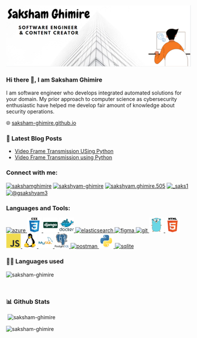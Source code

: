 
![Software Developer and Content Creator](https://github.com/saksham-ghimire/saksham-ghimire/blob/main/Screenshot_228.png)

### Hi there 👋, I am Saksham Ghimire

I am software engineer who develops integrated automated solutions for your domain. My prior approach to computer science as cybersecurity enthusiastic have helped me develop fair amount of knowledge about security operations.

🌐 [saksham-ghimire.github.io](https://saksham-ghimire.github.io/)

### 📕 Latest Blog Posts
<!-- BLOG-POST-LIST:START -->
- [Video Frame Transmission USing Python](https://dev.to/sakshamghimire/video-frame-transmission-using-python-5h36)
- [Video Frame Transmission using Python](https://gsakshyam3.medium.com/video-frame-transmission-using-python-5dd835b000f0?source=rss-7bb029170d5e------2)
<!-- BLOG-POST-LIST:END -->

<h3 align="left">Connect with me:</h3>
<p align="left">
<a href="https://dev.to/sakshamghimire" target="blank"><img align="center" src="https://cdn.jsdelivr.net/npm/simple-icons@3.0.1/icons/dev-dot-to.svg" alt="sakshamghimire" height="30" width="40" /></a>
<a href="https://linkedin.com/in/sakshyam-ghimire" target="blank"><img align="center" src="https://raw.githubusercontent.com/rahuldkjain/github-profile-readme-generator/master/src/images/icons/Social/linked-in-alt.svg" alt="sakshyam-ghimire" height="30" width="40" /></a>
<a href="https://fb.com/sakshyam.ghimire.505" target="blank"><img align="center" src="https://raw.githubusercontent.com/rahuldkjain/github-profile-readme-generator/master/src/images/icons/Social/facebook.svg" alt="sakshyam.ghimire.505" height="30" width="40" /></a>
<a href="https://instagram.com/_saks1" target="blank"><img align="center" src="https://raw.githubusercontent.com/rahuldkjain/github-profile-readme-generator/master/src/images/icons/Social/instagram.svg" alt="_saks1" height="30" width="40" /></a>
<a href="https://medium.com/@gsakshyam3" target="blank"><img align="center" src="https://raw.githubusercontent.com/rahuldkjain/github-profile-readme-generator/master/src/images/icons/Social/medium.svg" alt="@gsakshyam3" height="30" width="40" /></a>
</p>

<h3 align="left">Languages and Tools:</h3>
<p align="left"> <a href="https://azure.microsoft.com/en-in/" target="_blank"> <img src="https://www.vectorlogo.zone/logos/microsoft_azure/microsoft_azure-icon.svg" alt="azure" width="40" height="40"/> </a> <a href="https://www.w3schools.com/css/" target="_blank"> <img src="https://raw.githubusercontent.com/devicons/devicon/master/icons/css3/css3-original-wordmark.svg" alt="css3" width="40" height="40"/> </a> <a href="https://www.djangoproject.com/" target="_blank"> <img src="https://raw.githubusercontent.com/devicons/devicon/master/icons/django/django-original.svg" alt="django" width="40" height="40"/> </a> <a href="https://www.docker.com/" target="_blank"> <img src="https://raw.githubusercontent.com/devicons/devicon/master/icons/docker/docker-original-wordmark.svg" alt="docker" width="40" height="40"/> </a> <a href="https://www.elastic.co" target="_blank"> <img src="https://www.vectorlogo.zone/logos/elastic/elastic-icon.svg" alt="elasticsearch" width="40" height="40"/> </a> <a href="https://www.figma.com/" target="_blank"> <img src="https://www.vectorlogo.zone/logos/figma/figma-icon.svg" alt="figma" width="40" height="40"/> </a> <a href="https://git-scm.com/" target="_blank"> <img src="https://www.vectorlogo.zone/logos/git-scm/git-scm-icon.svg" alt="git" width="40" height="40"/> </a> <a href="https://golang.org" target="_blank"> <img src="https://raw.githubusercontent.com/devicons/devicon/master/icons/go/go-original.svg" alt="go" width="40" height="40"/> </a> <a href="https://www.w3.org/html/" target="_blank"> <img src="https://raw.githubusercontent.com/devicons/devicon/master/icons/html5/html5-original-wordmark.svg" alt="html5" width="40" height="40"/> </a> <a href="https://developer.mozilla.org/en-US/docs/Web/JavaScript" target="_blank"> <img src="https://raw.githubusercontent.com/devicons/devicon/master/icons/javascript/javascript-original.svg" alt="javascript" width="40" height="40"/> </a> <a href="https://www.linux.org/" target="_blank"> <img src="https://raw.githubusercontent.com/devicons/devicon/master/icons/linux/linux-original.svg" alt="linux" width="40" height="40"/> </a> <a href="https://www.mysql.com/" target="_blank"> <img src="https://raw.githubusercontent.com/devicons/devicon/master/icons/mysql/mysql-original-wordmark.svg" alt="mysql" width="40" height="40"/> </a> <a href="https://www.postgresql.org" target="_blank"> <img src="https://raw.githubusercontent.com/devicons/devicon/master/icons/postgresql/postgresql-original-wordmark.svg" alt="postgresql" width="40" height="40"/> </a> <a href="https://postman.com" target="_blank"> <img src="https://www.vectorlogo.zone/logos/getpostman/getpostman-icon.svg" alt="postman" width="40" height="40"/> </a> <a href="https://www.python.org" target="_blank"> <img src="https://raw.githubusercontent.com/devicons/devicon/master/icons/python/python-original.svg" alt="python" width="40" height="40"/> </a> <a href="https://www.sqlite.org/" target="_blank"> <img src="https://www.vectorlogo.zone/logos/sqlite/sqlite-icon.svg" alt="sqlite" width="40" height="40"/> </a> </p>

### 👨‍💻 Languages used
<p><img align="center" src="https://github-readme-stats.vercel.app/api/top-langs?username=saksham-ghimire&show_icons=true&locale=en&layout=compact" alt="saksham-ghimire" /></p> &nbsp; 

### 📊 Github Stats
<p>&nbsp;<img align="center" src="https://github-readme-stats.vercel.app/api?username=saksham-ghimire&show_icons=true&locale=en" alt="saksham-ghimire" /></p>

<p><img align="center" src="https://github-readme-streak-stats.herokuapp.com/?user=saksham-ghimire&" alt="saksham-ghimire" /></p>
<!--
**saksham-ghimire/saksham-ghimire** is a ✨ _special_ ✨ repository because its `README.md` (this file) appears on your GitHub profile.

Here are some ideas to get you started:

- 🔭 I’m currently working on ...
- 🌱 I’m currently learning ...
- 👯 I’m looking to collaborate on ...
- 🤔 I’m looking for help with ...
- 💬 Ask me about ...
- 📫 How to reach me: ...
- 😄 Pronouns: ...
- ⚡ Fun fact: ...
-->

